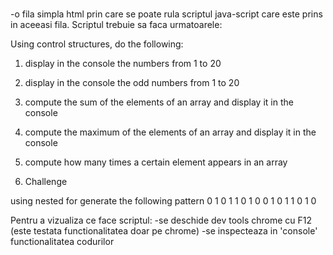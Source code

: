 ###

-o fila simpla html prin care se poate rula scriptul java-script care este prins in aceeasi fila.
Scriptul trebuie sa faca urmatoarele:

Using control structures, do the following:

1. display in the console the numbers from 1 to 20
2. display in the console the odd numbers from 1 to 20
3. compute the sum of the elements of an array and display it in the console
4. compute the maximum of the elements of an array and display it in the console 
5. compute how many times a certain element appears in an array


6. Challenge

using nested for generate the following pattern
           0 1 0 1
           1 0 1 0
           0 1 0 1
           1 0 1 0
		   
Pentru a vizualiza ce face scriptul:
-se deschide dev tools chrome cu F12 (este testata functionalitatea doar pe chrome)
-se inspecteaza in 'console' functionalitatea codurilor

